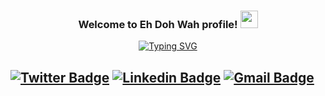 <h3 align="center">
  Welcome to Eh Doh Wah profile!
  <img src="https://media.giphy.com/media/hvRJCLFzcasrR4ia7z/giphy.gif" width="28">
</h3>

<!-- Typing SVG -->
<p align="center">
  <a href="https://git.io/typing-svg"><img src="https://readme-typing-svg.herokuapp.com?font=VT323&size=30&pause=1100&color=4AF626&center=true&width=480&lines=Software+developer+and+Linux+enthusiast;Still+learning+and+learning+......;Lack+a+project+lack+enthusiasm" alt="Typing SVG" /></a>
</p>

<!-- Social Media --> 
[![Twitter Badge](https://img.shields.io/badge/-@SawEhDohWah-1ca0f1?style=flat-square&labelColor=1ca0f1&logo=twitter&logoColor=white&link=https://twitter.com/SawEhDohWah1)](https://twitter.com/SawEhDohWah1) 
[![Linkedin Badge](https://img.shields.io/badge/-SawEhDohWah-blue?style=flat-square&logo=Linkedin&logoColor=white&link=https://www.linkedin.com/in/saw-eh-253375189/)](https://www.linkedin.com/in/saw-eh-253375189/) 
[![Gmail Badge](https://img.shields.io/badge/-ehdohwah007@gmail.com-c14438?style=flat-square&logo=Gmail&logoColor=white&link=mailto:ehdohwah007@gmail.com)](mailto:ehdohwah007@gmail.com)
---

